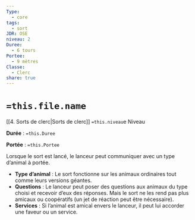 ```yaml
---
Type:
  - core
tags:
  - sort
JDR: OSE
niveau: 2
Duree:
  - 6 tours
Portee:
  - 9 mètres
Classe:
  - Clerc
share: true
---
```

# `=this.file.name`  

[[4. Sorts de clerc|Sorts de clerc]] `=this.niveau`e Niveau

**Durée** : `=this.Duree` 

**Portée** : `=this.Portee`

Lorsque le sort est lancé, le lanceur peut communiquer avec un type d’animal à portée.

- **Type d’animal** : Le sort fonctionne sur les animaux ordinaires tout comme leurs versions géantes.
- **Questions** : Le lanceur peut poser des questions aux animaux du type choisi et recevoir d’eux des réponses. Mais le sort ne les rend pas plus amicaux ou coopératifs (un jet de réaction peut être nécessaire).
- **Services** : Si l’animal est amical envers le lanceur, il peut lui accorder une faveur ou un service.